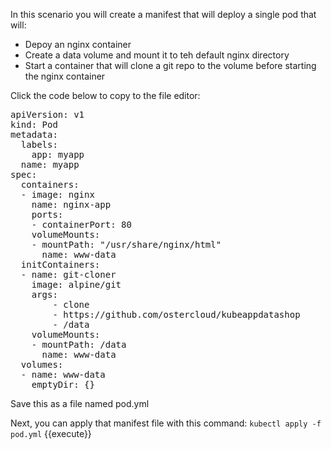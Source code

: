 In this scenario you will create a manifest that will deploy a single pod that will:
- Depoy an nginx container
- Create a data volume and mount it to teh default nginx directory
- Start a container that will clone a git repo to the volume before starting the nginx container

Click the code below to copy to the file editor:
<pre class="file" data-target="clipboard">
apiVersion: v1
kind: Pod
metadata:
  labels:
    app: myapp 
  name: myapp
spec:
  containers:
  - image: nginx
    name: nginx-app
    ports:
    - containerPort: 80
    volumeMounts:
    - mountPath: "/usr/share/nginx/html"
      name: www-data
  initContainers:
  - name: git-cloner
    image: alpine/git
    args:
        - clone
        - https://github.com/ostercloud/kubeappdatashop
        - /data
    volumeMounts:
    - mountPath: /data
      name: www-data
  volumes:
  - name: www-data
    emptyDir: {}
</pre>    
  Save this as a file named pod.yml
    
 Next, you can apply that manifest file with this command:
 `kubectl apply -f pod.yml` {{execute}}
